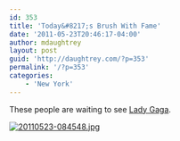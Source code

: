 ```yaml
---
id: 353
title: 'Today&#8217;s Brush With Fame'
date: '2011-05-23T20:46:17-04:00'
author: mdaughtrey
layout: post
guid: 'http://daughtrey.com/?p=353'
permalink: '/?p=353'
categories:
    - 'New York'
---
```


These people are waiting to see [Lady Gaga](http://www.dailymail.co.uk/tvshowbiz/article-1390305/Lady-Gaga-arrives-album-signing-leather-chains--download-demand-crashes-Amazon.html).

[![20110523-084548.jpg](http://daughtrey.com/wp-content/uploads/2011/05/20110523-084548.jpg)](http://daughtrey.com/wp-content/uploads/2011/05/20110523-084548.jpg)